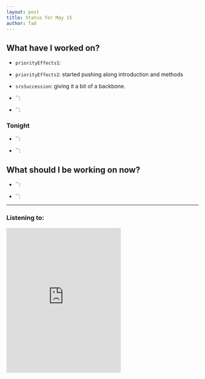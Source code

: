 ```yaml
---
layout: post 
title: Status for May 15 
author: Tad
---
```

 
## What have I worked on?
 
* `priorityEffects1`: 
  

* `priorityEffects2`: started pushing along introduction and methods

* `srsSuccession`: giving it a bit of a backbone. 

* ``:

* ``:



### Tonight 

* ``:

* ``:



## What should I be working on now? 

* ``:


* ``: 


 
 
 
--- 
 
### Listening to: 
 <iframe src='https://embed.spotify.com/?uri=spotify%3Atrack%3A7ofZgS5xDW0XodfjaXWvZG' width='300' height='380' frameborder='0' allowtransparency='true'></iframe> 
 <i class='fa fa-code' style='color:pink'></i> 
